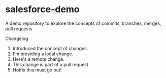 # salesforce-demo
A demo repository to explore the concepts of commits, branches, merges, pull requests

Changelog
1.  Introduced the concept of changes.
2.  I'm providing a local change.
3.  Here's a remote change.
4.  This change is part of a pull request
5.  Hotfix this must go out!